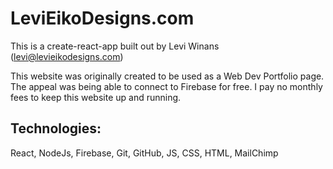 # LeviEikoDesigns.com

This is a create-react-app built out by Levi Winans (levi@levieikodesigns.com)

This website was originally created to be used as a Web Dev Portfolio page.  The appeal was being able to connect to Firebase for free.  I pay no monthly fees to keep this website up and running.

## Technologies:

React, NodeJs, Firebase, Git, GitHub, JS, CSS, HTML, MailChimp